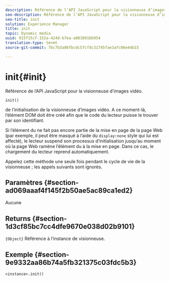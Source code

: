 ```yaml
---
description: Référence de l’API JavaScript pour la visionneuse d’images vidéo.
seo-description: Référence de l’API JavaScript pour la visionneuse d’images vidéo.
seo-title: init
solution: Experience Manager
title: init
topic: Dynamic media
uuid: 915f15cf-152a-424d-b7ea-a083891bb954
translation-type: tm+mt
source-git-commit: 7bc7b3a86fbcdc57cfdc31745fae3afc06e44b15

---
```



# init{#init}

Référence de l’API JavaScript pour la visionneuse d’images vidéo.

`init()`

de l’initialisation de la visionneuse d’images vidéo. A ce moment-là, l’élément DOM  doit être créé afin que le code du lecteur puisse le trouver par son identifiant.

Si l’élément  du ne fait pas encore partie de la mise en page de la page Web (par exemple, il peut être masqué à l’aide du `display:none` style qui lui est affecté), le lecteur suspend son processus d’initialisation jusqu’au moment où la page Web ramène l’élément  du à la mise en page. Dans ce cas, le chargement du lecteur reprend automatiquement.

Appelez cette méthode une seule fois pendant le cycle de vie de la visionneuse ; les appels suivants sont ignorés.

## Paramètres {#section-ad069aaaf4f145f2b50ae5ac89ca1ed2}

Aucune

## Returns {#section-1d3cf85bc7cc4dfe9670e038d02b9101}

`{Object}` Référence à l’instance de visionneuse.

## Exemple {#section-9e9332aa86b74a5fb321375c03fdc5b3}

```
<instance>.init()
```

